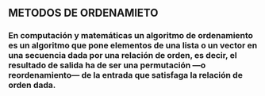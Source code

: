 ## METODOS DE ORDENAMIETO

### En computación y matemáticas un algoritmo de ordenamiento es un algoritmo que pone elementos de una lista o un vector en una secuencia dada por una relación de orden, es decir, el resultado de salida ha de ser una permutación —o reordenamiento— de la entrada que satisfaga la relación de orden dada.

[Fuente]: https://es.wikipedia.org/wiki/Algoritmo_de_ordenamiento